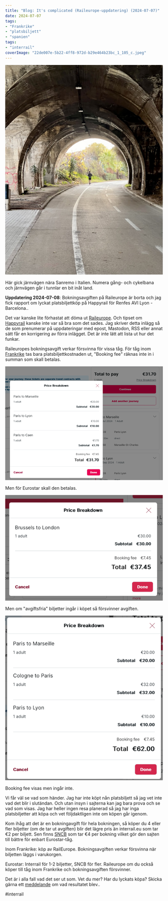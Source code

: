 ```yaml
---
title: "Blog: It's complicated (Raileurope-uppdatering) (2024-07-07)"
date: 2024-07-07
tags:
- "Frankrike"
- "platsbiljett"
- "spanien"
tags:
- "interrail"
coverImage: "22de007e-5b22-4ff8-972d-b29e464b23bc_1_105_c.jpeg"
---
```


![](images/its-complicated-raileurope-uppdatering_4.jpeg?w=769)

<figcaption>

Här gick järnvägen nära Sanremo i Italien. Numera gång- och cykelbana och järnvägen går i tunnlar en bit inåt land.

</figcaption>

**Uppdatering 2024-07-08**: Bokningsavgiften på Raileurope är borta och jag fick rapport om lyckat platsbiljettköp på Happyrail för Renfes AVI Lyon - Barcelona..

Det var kanske lite förhastat att döma ut [Raileurope](https://www.trainfo.eu/raileurope/). Och tipset om [Happyrail](https://www.trainfo.eu/happyrail/) kanske inte var så bra som det sades. Jag skriver detta inlägg så de som prenumerar på uppdateringar med epost, Mastodon, RSS eller annat sätt får en korrigering av förra inlägget. Det är inte lätt att lista ut hur det funkar.

Raileuropes bokningsavgift verkar försvinna för vissa tåg. För tåg inom [Frankrike](https://www.trainfo.eu/frankrike/) tas bara platsbiljettkostnaden ut, "Booking fee" räknas inte in i summan som skall betalas.

![](images/its-complicated-raileurope-uppdatering_3.png?w=750)

Men för Eurostar skall den betalas.

![](images/its-complicated-raileurope-uppdatering_2.png?w=639)

Men om "avgiftsfria" biljetter ingår i köpet så försvinner avgiften.

![](images/its-complicated-raileurope-uppdatering_1.png?w=614)

<figcaption>

Booking fee visas men ingår inte.

</figcaption>

Vi får väl se vad som händer. Jag har inte köpt nån platsbiljett så jag vet inte vad det blir i slutändan. Och utan insyn i sajterna kan jag bara prova och se vad som visas. Jag har heller ingen resa planerad så jag har inga platsbiljetter att köpa och vet följdaktligen inte om köpen går igenom.

Kom ihåg att det är en bokningavgift för hela bokningen, så köper du 4 eller fler biljetter (om de tar ut avgiften) blir det lägre pris än interrail.eu som tar €2 per biljett. Sen finns [SNCB](https://www.trainfo.eu/sncb-platsbiljettkop/) som tar €4 per bokning vilket gör den sajten till bättre för enbart Eurostar-tåg.

Inom Frankrike: köp av RailEurope. Bokningsavgiften verkar försvinna när biljetten läggs i varukorgen.

Eurostar: Interrail för 1-2 biljetter, SNCB för fler. Raileurope om du också köper till tåg inom Frankrike och bokningsavgiften försvinner.

Det är i alla fall vad det ser ut som. Vet du mer? Har du lyckats köpa? Skicka gärna ett [meddelande](https://www.trainfo.eu/om-sajten/) om vad resultatet blev..

#interrail
